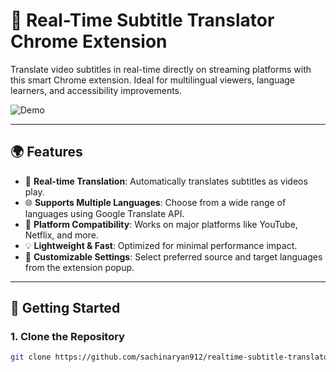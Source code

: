 # 🎥 Real-Time Subtitle Translator Chrome Extension

Translate video subtitles in real-time directly on streaming platforms with this smart Chrome extension. Ideal for multilingual viewers, language learners, and accessibility improvements.

![Demo](https://your-demo-gif-or-screenshot-link-if-any.gif)

---

## 🌍 Features

- 🔁 **Real-time Translation**: Automatically translates subtitles as videos play.
- 🌐 **Supports Multiple Languages**: Choose from a wide range of languages using Google Translate API.
- 🎯 **Platform Compatibility**: Works on major platforms like YouTube, Netflix, and more.
- 💡 **Lightweight & Fast**: Optimized for minimal performance impact.
- 🔧 **Customizable Settings**: Select preferred source and target languages from the extension popup.

---

## 🚀 Getting Started

### 1. Clone the Repository
```bash
git clone https://github.com/sachinaryan912/realtime-subtitle-translator-chrome-extension.git
